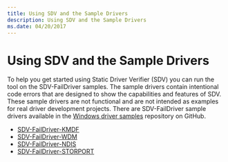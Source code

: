 ```yaml
---
title: Using SDV and the Sample Drivers
description: Using SDV and the Sample Drivers
ms.date: 04/20/2017
---
```


# Using SDV and the Sample Drivers


To help you get started using Static Driver Verifier (SDV) you can run the tool on the SDV-FailDriver samples. The sample drivers contain intentional code errors that are designed to show the capabilities and features of SDV. These sample drivers are not functional and are not intended as examples for real driver development projects. There are SDV-FailDriver sample drivers available in the [Windows driver samples](https://github.com/Microsoft/Windows-driver-samples) repository on GitHub.

-   [SDV-FailDriver-KMDF](https://github.com/Microsoft/Windows-driver-samples/tree/master/tools/sdv/samples/SDV-FailDriver-KMDF)
-   [SDV-FailDriver-WDM](https://github.com/Microsoft/Windows-driver-samples/tree/master/tools/sdv/samples/SDV-FailDriver-WDM)
-   [SDV-FailDriver-NDIS](https://github.com/Microsoft/Windows-driver-samples/tree/master/tools/sdv/samples/SDV-FailDriver-NDIS)
-   [SDV-FailDriver-STORPORT](https://github.com/Microsoft/Windows-driver-samples/tree/master/tools/sdv/samples/SDV-FailDriver-STORPORT)

 

 





